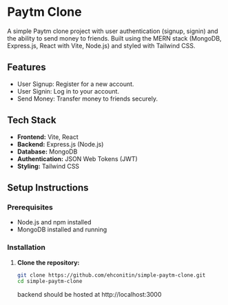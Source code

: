 # Paytm Clone

A simple Paytm clone project with user authentication (signup, signin) and the ability to send money to friends. Built using the MERN stack (MongoDB, Express.js, React with Vite, Node.js) and styled with Tailwind CSS.

## Features

- User Signup: Register for a new account.
- User Signin: Log in to your account.
- Send Money: Transfer money to friends securely.

## Tech Stack

- **Frontend:** Vite, React
- **Backend:** Express.js (Node.js)
- **Database:** MongoDB
- **Authentication:** JSON Web Tokens (JWT)
- **Styling:** Tailwind CSS

## Setup Instructions

### Prerequisites

- Node.js and npm installed
- MongoDB installed and running

### Installation

1. **Clone the repository:**

   ```bash
   git clone https://github.com/ehconitin/simple-paytm-clone.git
   cd simple-paytm-clone
   ```

   backend should be hosted at http://localhost:3000
